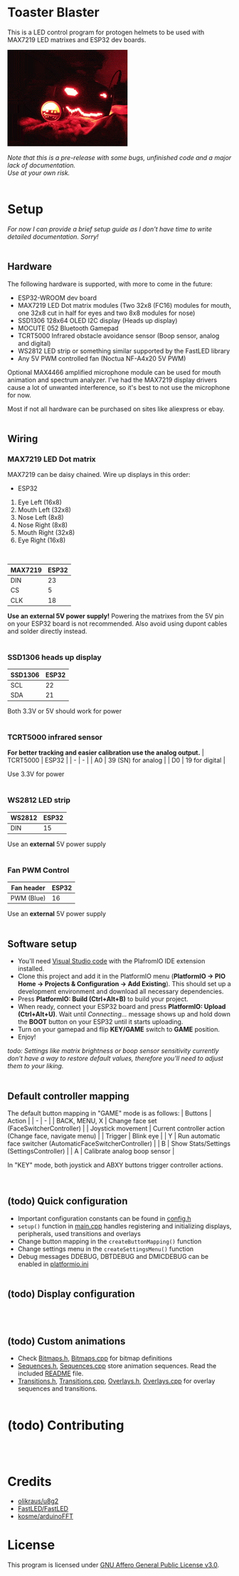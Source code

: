 # Toaster Blaster

This is a LED control program for protogen helmets to be used with MAX7219 LED matrixes and ESP32 dev boards. 

![Preview](docs/preview.gif)

*Note that this is a pre-release with some bugs, unfinished code and a major lack of documentation.*<br>
*Use at your own risk.*<br><br>

# Setup
*For now I can provide a brief setup guide as I don't have time to write detailed documentation. Sorry!*<br><br>

## Hardware

The following hardware is supported, with more to come in the future:
- ESP32-WROOM dev board
- MAX7219 LED Dot matrix modules (Two 32x8 (FC16) modules for mouth, one 32x8 cut in half for eyes and two 8x8 modules for nose)
- SSD1306 128x64 OLED I2C display (Heads up display)
- MOCUTE 052 Bluetooth Gamepad
- TCRT5000 Infrared obstacle avoidance sensor (Boop sensor, analog and digital)
- WS2812 LED strip or something similar supported by the FastLED library
- Any 5V PWM controlled fan (Noctua NF-A4x20 5V PWM)

Optional MAX4466 amplified microphone module can be used for mouth animation and spectrum analyzer. I've had the MAX7219 display drivers cause a lot of unwanted interference, so it's best to not use the microphone for now.

Most if not all hardware can be purchased on sites like aliexpress or ebay. <br><br>

## Wiring

### MAX7219 LED Dot matrix
MAX7219 can be daisy chained. Wire up displays in this order:<br>

- ESP32
1. Eye Left (16x8)
2. Mouth Left (32x8)
3. Nose Left (8x8)
4. Nose Right (8x8)
5. Mouth Right (32x8)
6. Eye Right (16x8)

<br>

| MAX7219 | ESP32 |
| - | - |
| DIN | 23 |
| CS | 5 |
| CLK | 18 |

**Use an external 5V power supply!** Powering the matrixes from the 5V pin on your ESP32 board is not recommended. Also avoid using dupont cables and solder directly instead.<br><br>

### SSD1306 heads up display
| SSD1306 | ESP32 |
| - | - |
| SCL | 22 |
| SDA | 21 |

Both 3.3V or 5V should work for power<br><br>

### TCRT5000 infrared sensor
**For better tracking and easier calibration use the analog output.**
| TCRT5000 | ESP32 |
| - | - |
| A0 | 39 (SN) for analog |
| D0 | 19 for digital |

Use 3.3V for power<br><br>

### WS2812 LED strip
| WS2812 | ESP32 |
| - | - |
| DIN | 15 |

Use an **external** 5V power supply<br><br>

### Fan PWM Control
| Fan header | ESP32 |
| - | - |
| PWM (Blue) | 16 |

Use an **external** 5V power supply<br><br>

## Software setup
- You'll need [Visual Studio code](https://code.visualstudio.com) with the PlafromIO IDE extension installed. 
- Clone this project and add it in the PlatformIO menu (**PlatformIO -> PIO Home -> Projects & Configuration -> Add Existing**). This should set up a development environment and download all necessary dependencies.
- Press **PlatformIO: Build (Ctrl+Alt+B)** to build your project.
- When ready, connect your ESP32 board and press **PlatformIO: Upload (Ctrl+Alt+U)**. Wait until *Connecting...* message shows up and hold down the **BOOT** button on your ESP32 until it starts uploading.
- Turn on your gamepad and flip **KEY/GAME** switch to **GAME** position.
- Enjoy!

*todo: Settings like matrix brightness or boop sensor sensitivity currently don't have a way to restore default values, therefore you'll need to adjust them to your liking.*<br><br>


## Default controller mapping
The default button mapping in "GAME" mode is as follows:
| Buttons | Action |
| - | - |
| BACK, MENU, X | Change face set (FaceSwitcherController) |
| Joystick movement | Current controller action (Change face, navigate menu) |
| Trigger | Blink eye |
| Y | Run automatic face switcher (AutomaticFaceSwitcherController) |
| B | Show Stats/Settings (SettingsController) |
| A | Calibrate analog boop sensor |

In "KEY" mode, both joystick and ABXY buttons trigger controller actions.

<br>

## (todo) Quick configuration
- Important configuration constants can be found in [config.h](src/config.h)
- `setup()` function in [main.cpp](src/main.cpp) handles registering and initializing displays, peripherals, used transitions and overlays
- Change button mapping in the `createButtonMapping()` function
- Change settings menu in the `createSettingsMenu()` function
- Debug messages DDEBUG, DBTDEBUG and DMICDEBUG can be enabled in [platformio.ini](platformio.ini)
<br><br>

## (todo) Display configuration
<br><br>

## (todo) Custom animations
- Check [Bitmaps.h](src/Animation/Bitmaps.h), [Bitmaps.cpp](src/Animation/Bitmaps.cpp) for bitmap definitions
- [Sequences.h](src/Animation/Sequence/Sequences.h), [Sequences.cpp](src/Animation/Sequence/Sequences.cpp) store animation sequences. Read the included [README](src/Animation/Sequence/README.txt) file.
- [Transitions.h](src/Animation/Overlay/Transitions.h), [Transitions.cpp](src/Animation/Overlay/Transitions.cpp), [Overlays.h](src/Animation/Overlay/Overlays.h), [Overlays.cpp](src/Animation/Overlay/Overlays.cpp) for overlay sequences and transitions.
<br><br>

# (todo) Contributing
<br><br>

# Credits
- [olikraus/u8g2](https://github.com/olikraus/u8g2)
- [FastLED/FastLED](https://github.com/FastLED/FastLED)
- [kosme/arduinoFFT](https://github.com/kosme/arduinoFFT)

# License
This program is licensed under [GNU Affero General Public License v3.0](LICENSE).